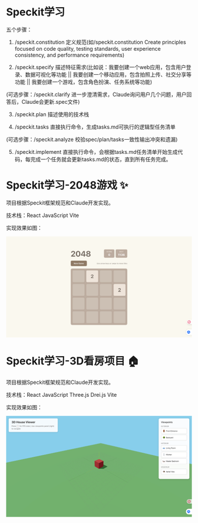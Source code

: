 # Speckit学习

五个步骤：
1. /speckit.constitution 定义规范(如/speckit.constitution Create principles focused on code quality, testing standards, user experience consistency, and performance requirements)

2. /speckit.specify 描述特征需求(比如说：我要创建一个web应用，包含用户登录、数据可视化等功能 || 我要创建一个移动应用，包含拍照上传、社交分享等功能 || 我要创建一个游戏，包含角色扮演、任务系统等功能)

(可选步骤：/speckit.clarify 进一步澄清需求，Claude询问用户几个问题，用户回答后，Claude会更新.spec文件)

3. /speckit.plan 描述使用的技术栈

4. /speckit.tasks 直接执行命令，生成tasks.md可执行的逻辑型任务清单

(可选步骤：/speckit.analyze 校验spec/plan/tasks一致性输出冲突和遗漏)

5. /speckit.implement 直接执行命令，会根据tasks.md任务清单开始生成代码，每完成一个任务就会更新tasks.md的状态，直到所有任务完成。



# Speckit学习-2048游戏 :sparkles:

项目根据Speckit框架规范和Claude开发实现。

技术栈：React JavaScript Vite

实现效果如图：

![alt text](image.png)

# Speckit学习-3D看房项目 :house:

项目根据Speckit框架规范和Claude开发实现。

技术栈：React JavaScript Three.js Drei.js Vite

实现效果如图：

![alt text](image-1.png)